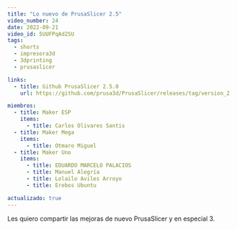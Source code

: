 ```yaml
---
title: "Lo nuevo de PrusaSlicer 2.5"
video_number: 24
date: 2022-09-21
video_id: 5UUFPqAd2SU
tags:
  - shorts
  - impresora3d
  - 3dprinting
  - prusaslicer

links:
  - title: Github PrusaSlicer 2.5.0
    url: https://github.com/prusa3d/PrusaSlicer/releases/tag/version_2.5.0

miembros:
  - title: Maker ESP
    items:
      - title: Carlos Olivares Santis
  - title: Maker Mega
    items:
      - title: Otmaro Miguel
  - title: Maker Uno
    items:
      - title: EDUARDO MARCELO PALACIOS
      - title: Manuel Alegría
      - title: Lolailo Aviles Arroyo
      - title: Erebos Ubuntu

actualizado: true
---
```


Les quiero compartir las mejoras de nuevo PrusaSlicer y en especial 3.
